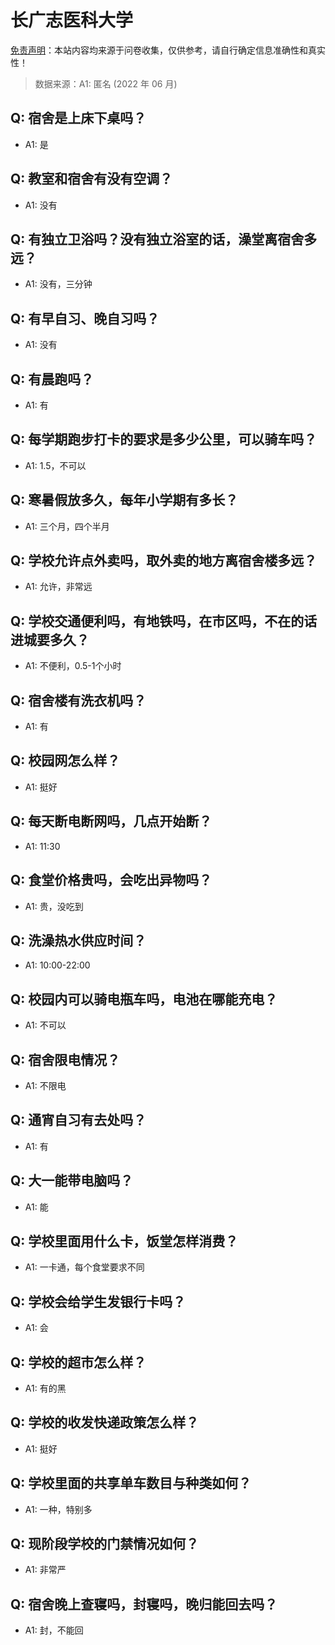 # 长广志医科大学

[免责声明](https://colleges.chat/#_3)：本站内容均来源于问卷收集，仅供参考，请自行确定信息准确性和真实性！

> 数据来源：A1: 匿名 (2022 年 06 月)

## Q: 宿舍是上床下桌吗？

- A1: 是

## Q: 教室和宿舍有没有空调？

- A1: 没有

## Q: 有独立卫浴吗？没有独立浴室的话，澡堂离宿舍多远？

- A1: 没有，三分钟

## Q: 有早自习、晚自习吗？

- A1: 没有

## Q: 有晨跑吗？

- A1: 有

## Q: 每学期跑步打卡的要求是多少公里，可以骑车吗？

- A1: 1.5，不可以

## Q: 寒暑假放多久，每年小学期有多长？

- A1: 三个月，四个半月

## Q: 学校允许点外卖吗，取外卖的地方离宿舍楼多远？

- A1: 允许，非常远

## Q: 学校交通便利吗，有地铁吗，在市区吗，不在的话进城要多久？

- A1: 不便利，0.5-1个小时

## Q: 宿舍楼有洗衣机吗？

- A1: 有

## Q: 校园网怎么样？

- A1: 挺好

## Q: 每天断电断网吗，几点开始断？

- A1: 11:30

## Q: 食堂价格贵吗，会吃出异物吗？

- A1: 贵，没吃到

## Q: 洗澡热水供应时间？

- A1: 10:00-22:00

## Q: 校园内可以骑电瓶车吗，电池在哪能充电？

- A1: 不可以

## Q: 宿舍限电情况？

- A1: 不限电

## Q: 通宵自习有去处吗？

- A1: 有

## Q: 大一能带电脑吗？

- A1: 能

## Q: 学校里面用什么卡，饭堂怎样消费？

- A1: 一卡通，每个食堂要求不同

## Q: 学校会给学生发银行卡吗？

- A1: 会

## Q: 学校的超市怎么样？

- A1: 有的黑

## Q: 学校的收发快递政策怎么样？

- A1: 挺好

## Q: 学校里面的共享单车数目与种类如何？

- A1: 一种，特别多

## Q: 现阶段学校的门禁情况如何？

- A1: 非常严

## Q: 宿舍晚上查寝吗，封寝吗，晚归能回去吗？

- A1: 封，不能回

